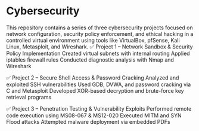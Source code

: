 # Cybersecurity
This repository contains a series of three cybersecurity projects focused on network configuration, security policy enforcement, and ethical hacking in a controlled virtual environment using tools like VirtualBox, pfSense, Kali Linux, Metasploit, and Wireshark.
✅ Project 1 – Network Sandbox & Security Policy Implementation
    Created virtual subnets with internal routing
    Applied iptables firewall rules
    Conducted diagnostic analysis with Nmap and Wireshark

✅ Project 2 – Secure Shell Access & Password Cracking
    Analyzed and exploited SSH vulnerabilities
    Used GDB, DVWA, and password cracking via C and Metasploit
    Developed XOR-based decryption and brute-force key retrieval programs

✅ Project 3 – Penetration Testing & Vulnerability Exploits
    Performed remote code execution using MS08-067 & MS12-020
    Executed MITM and SYN Flood attacks
    Attempted malware deployment via embedded PDFs
